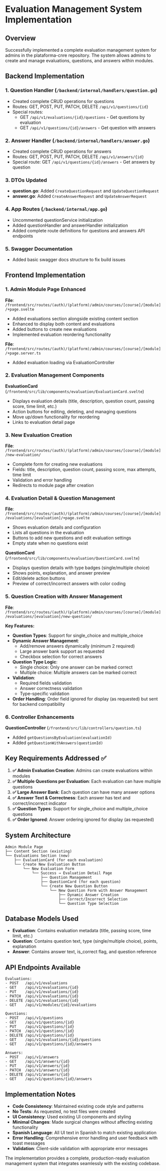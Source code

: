 # Evaluation Management System Implementation

## Overview
Successfully implemented a complete evaluation management system for admins in the plataforma-cnre repository. The system allows admins to create and manage evaluations, questions, and answers within modules.

## Backend Implementation

### 1. Question Handler (`/backend/internal/handlers/question.go`)
- Created complete CRUD operations for questions
- Routes: GET, POST, PUT, PATCH, DELETE `/api/v1/questions/{id}`
- Special routes: 
  - GET `/api/v1/evaluations/{id}/questions` - Get questions by evaluation
  - GET `/api/v1/questions/{id}/answers` - Get question with answers

### 2. Answer Handler (`/backend/internal/handlers/answer.go`)
- Created complete CRUD operations for answers
- Routes: GET, POST, PUT, PATCH, DELETE `/api/v1/answers/{id}`
- Special route: GET `/api/v1/questions/{id}/answers` - Get answers by question

### 3. DTOs Updated
- **question.go**: Added `CreateQuestionRequest` and `UpdateQuestionRequest`
- **answer.go**: Added `CreateAnswerRequest` and `UpdateAnswerRequest`

### 4. App Routes (`/backend/internal/app.go`)
- Uncommented questionService initialization
- Added questionHandler and answerHandler initialization  
- Added complete route definitions for questions and answers API endpoints

### 5. Swagger Documentation
- Added basic swagger docs structure to fix build issues

## Frontend Implementation

### 1. Admin Module Page Enhanced
**File**: `/frontend/src/routes/(auth)/(platform)/admin/courses/[course]/[module]/+page.svelte`
- Added evaluations section alongside existing content section
- Enhanced to display both content and evaluations
- Added buttons to create new evaluations
- Implemented evaluation reordering functionality

**File**: `/frontend/src/routes/(auth)/(platform)/admin/courses/[course]/[module]/+page.server.ts`
- Added evaluation loading via EvaluationController

### 2. Evaluation Management Components

**EvaluationCard** (`/frontend/src/lib/components/evaluation/EvaluationCard.svelte`)
- Displays evaluation details (title, description, question count, passing score, time limit, etc.)
- Action buttons for editing, deleting, and managing questions
- Move up/down functionality for reordering
- Links to evaluation detail page

### 3. New Evaluation Creation
**File**: `/frontend/src/routes/(auth)/(platform)/admin/courses/[course]/[module]/new-evaluation/`
- Complete form for creating new evaluations
- Fields: title, description, question count, passing score, max attempts, time limit
- Validation and error handling
- Redirects to module page after creation

### 4. Evaluation Detail & Question Management  
**File**: `/frontend/src/routes/(auth)/(platform)/admin/courses/[course]/[module]/evaluations/[evaluation]/+page.svelte`
- Shows evaluation details and configuration
- Lists all questions in the evaluation
- Buttons to add new questions and edit evaluation settings
- Empty state when no questions exist

**QuestionCard** (`/frontend/src/lib/components/evaluation/QuestionCard.svelte`)
- Displays question details with type badges (single/multiple choice)
- Shows points, explanation, and answer preview
- Edit/delete action buttons
- Preview of correct/incorrect answers with color coding

### 5. Question Creation with Answer Management
**File**: `/frontend/src/routes/(auth)/(platform)/admin/courses/[course]/[module]/evaluations/[evaluation]/new-question/`

**Key Features:**
- **Question Types**: Support for single_choice and multiple_choice
- **Dynamic Answer Management**: 
  - Add/remove answers dynamically (minimum 2 required)  
  - Large answer bank support as requested
  - Checkbox selection for correct answers
- **Question Type Logic**:
  - Single choice: Only one answer can be marked correct
  - Multiple choice: Multiple answers can be marked correct
- **Validation**: 
  - Required fields validation
  - Answer correctness validation
  - Type-specific validation
- **Order Handling**: Order field ignored for display (as requested) but sent for backend compatibility

### 6. Controller Enhancements
**QuestionController** (`/frontend/src/lib/controllers/question.ts`)
- Added `getQuestionsByEvaluation(evaluationId)`
- Added `getQuestionWithAnswers(questionId)`

## Key Requirements Addressed ✅

1. **✅ Admin Evaluation Creation**: Admins can create evaluations within modules
2. **✅ Multiple Questions per Evaluation**: Each evaluation can have multiple questions  
3. **✅ Large Answer Bank**: Each question can have many answer options
4. **✅ Answer Text & Correctness**: Each answer has text and correct/incorrect indicator
5. **✅ Question Types**: Support for single_choice and multiple_choice questions
6. **✅ Order Ignored**: Answer ordering ignored for display (as requested)

## System Architecture

```
Admin Module Page
├── Content Section (existing)
└── Evaluations Section (new)
    ├── EvaluationCard (for each evaluation)
    └── Create New Evaluation Button
        └── New Evaluation Form
            └── Success → Evaluation Detail Page
                ├── Question Management
                ├── QuestionCard (for each question) 
                └── Create New Question Button
                    └── New Question Form with Answer Management
                        ├── Dynamic Answer Creation
                        ├── Correct/Incorrect Selection  
                        └── Question Type Selection
```

## Database Models Used
- **Evaluation**: Contains evaluation metadata (title, passing score, time limit, etc.)
- **Question**: Contains question text, type (single/multiple choice), points, explanation
- **Answer**: Contains answer text, is_correct flag, and question reference

## API Endpoints Available
```
Evaluations:
- POST   /api/v1/evaluations
- GET    /api/v1/evaluations/{id}  
- PUT    /api/v1/evaluations/{id}
- PATCH  /api/v1/evaluations/{id}
- DELETE /api/v1/evaluations/{id}
- GET    /api/v1/modules/{id}/evaluations

Questions:
- POST   /api/v1/questions
- GET    /api/v1/questions/{id}
- PUT    /api/v1/questions/{id}
- PATCH  /api/v1/questions/{id}
- DELETE /api/v1/questions/{id}
- GET    /api/v1/evaluations/{id}/questions
- GET    /api/v1/questions/{id}/answers

Answers:
- POST   /api/v1/answers
- GET    /api/v1/answers/{id}
- PUT    /api/v1/answers/{id}  
- PATCH  /api/v1/answers/{id}
- DELETE /api/v1/answers/{id}
- GET    /api/v1/questions/{id}/answers
```

## Implementation Notes
- **Code Consistency**: Maintained existing code style and patterns
- **No Tests**: As requested, no test files were created
- **UI Consistency**: Used existing UI components and styling
- **Minimal Changes**: Made surgical changes without affecting existing functionality
- **Spanish Language**: All UI text in Spanish to match existing application
- **Error Handling**: Comprehensive error handling and user feedback with toast messages
- **Validation**: Client-side validation with appropriate error messages

The implementation provides a complete, production-ready evaluation management system that integrates seamlessly with the existing codebase.